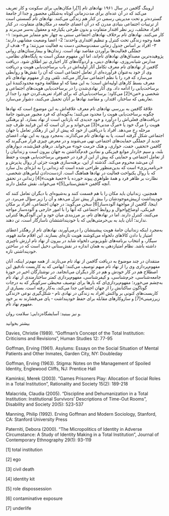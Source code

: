   اروینگ گافمن در سال ۱۹۶۱ نهادهای تام [1]را مکان‌هایی برای سکونت و کار تعریف می‌کند که در آن عده‌ای برای مدت‌زمانی کوتاه به‌شکلی محصور و جدا از جامعۀ گسترده‌تر و تحت مدیریتی رسمی در کنار هم زندگی می‌کنند. نهادهای تام گسستی است از ترتیبات اجتماعی بنیادی مدرن که در آن اعضای جامعه در مکان‌های متفاوت، در کنار افراد مختلف، زیر نظر اقتدار متفاوت و بدون طرحی یکپارچه و معقول به‌سر می‌برند و کار می‌کنند. نهادهای تام برخلاف نهادهای اجتماعی سنتی به چهار نحو متمایز می‌شوند: ۱- همهٔ وجوه زندگی تحت کنترل و تنظیم اقتداری واحدند؛ 2- اعضا وضعیت مشابهی دارند؛ ۳- افراد بر اساس جدول زمانی سفت‌وسختی دست به فعالیت می‌زنند؛ و ۴- هدف از جملگی فعالیت‌ها برآوردن مقاصد نهاد است. زندان‌ها و بیمارستان‌های روانی پژوهیده‌ترین مصداق‌های نهادهای تام‌اند، اما این مفهوم ممکن است به پایگاه‌های نظامی، مدارس شبانه‌روزی، نهادهای دینی، و اردوگاه‌های کار اجباری نیز اطلاق شود. دریافت گافمن از نهادهای تام معرف تکامل آثار اولیه‌اش در باب برساخت‌یابی هویت و دریافت وی از خود به‌عنوان فرآورده‌ای از تعامل اجتماعی است که آن را نقش‌ها و روابطی می‌سازد که فرد را با نظم اجتماعی سازگار می‌کند. تلقی وی از مفهوم نهادهای تام معرف بسط کارهای اولیه‌اش است؛ به این معنا که او مطالعۀ وجوه محدودکنندۀ این برساخت‌یابی را ادامه داد. وی آثار نهادی‌شدن را در برساخت‌یابی هویت‌های اجتماعی و شخصی و «من»[2] می‌کاود؛ برساخت‌یابی‌ای که برای افراد تعریف‌کردن خود را جدا از تعاریفی که ساختار، اقتدار، و مقاصد نهادها بر آنان تحمیل می‌کنند، دشوار می‌سازد.

 علاقۀ گافمن به بررسی نهادهای تام معرف علاقه‌اش به این موضوع است که نهادها چگونه برساخت‌یابی هویت را محدود می‌کنند؛ به‌گونه‌ای که فرد مجبور می‌شود جامۀ دریافت‌های فعلی‌اش را درآورد و خود جدیدی که بازتابی است از نهاد بسازد. او برهنگی هویت را مرگ خود یا «مرگ مدنی»[3] می‌خواند و بر آن است که این فرایند ظرف چند مرحله رخ می‌دهد. افراد با دریافتی از خود که پیش از این از رهگذر تعامل با جهان اجتماعی شکل گرفته است، پا به نهادهای تام می‌گذارند. به‌مجرد ورود به این نهاد، اعضای جدید از جملگی حمایت‌های اجتماعی تهی می‌شوند و در معرض چیزی قرار می‌گیرند که گافمن «تحقیر، خفت، خواری، و هتک حرمت خود» می‌خواند. درهای قفل‌شده، دیوارهای بلند، و سیم خاردار موانع فیزیکی و نمادین قدم‌گذاشتن به جهان بیرون است و زندانیان را از تعامل اجتماعی و حمایتی که پیش از این از فرد در خصوص برساخت‌یابی هویت و حفظ آن می‌شد محروم می‌کند. گذشته از این، برهنه‌سازی هویت جزئی از روال پذیرش و «برنامه‌ریزی» است که بدین‌منظور طراحی شده است که زندانی را به ابژه‌ای بدل سازد که با روال یکنواخت فعالیت در نهادها هماهنگ است. ازدست‌دادن لباس‌های شخصی، نظارت بر ظاهر فرد و همۀ ظواهری پیوند خورده با «جعبۀ هویت»[4] زندانی در تحقق آنچه گافمن «نقش‌ستانی[5]» می‌خواند، نقش مکمل دارند.

 همچنین، زندانیان باید مکان را با هم قسمت کنند و به‌شیوه‌ای با دیگران تعامل کنند که خودپنداشت ازپیش‌موجودشان را بیش از پیش تنزل می‌دهد و آن را زیر سؤال می‌برد. در اینجا، گافمن از مواجهۀ آلوده‌ساز[6] سخن می‌گوید: در جهان اجتماعی، افراد بر مکان فیزیکی، اوضاع‌واحوال و روابط اجتماعی که آنها را با امور خارجی و آلوده‌ساز مواجه می‌کنند، کنترل دارند. اما در نهادهای تام، بر مرزبندی میان خود و این آلودگی‌ها کنترلی ندارند؛ آنان باید به بی‌حرمتی‌هایی که با خودپنداشتشان ناسازگار است، تن دهند.

به‌مجرد اینکه زندانیان جامهٔ هویت پیشینشان را درمی‌آورند، نهادهای تام از رهگذر اعطای امتیاز یا دادن کالاهای دلخواه می‌کوشند هویت تازه‌ای بسازند. این اقلام مانند قهوه، سیگار، و انتخاب برنامه‌های تلویزیونی دلخواه شاید در بیرون از نهاد تام ارزش ناچیزی داشته باشد. نظام امتیازدهی به همان اندازه در نقش‌ستانی دخیل است که در ساختن خودپنداشتی تازه.

 منتقدان در چند موضوع به دریافت گافمن از نهاد تام می‌تازند. از همه مهم‌تر اینکه، آنان مفهوم‌پردازی وی را از نهاد تام مبهم توصیف می‌کنند؛ ابهامی که به کاربست نادقیق این اصطلاح هم در کار خودش و هم در کار دیگران می‌انجامد. در نوشتارگان اخیر در حوزۀ جامعه‌شناسی، جرم‌شناسی، و کیفرشناسی، مفهوم‌پردازی کمتر ساختارمندی از نهاد تام به‌چشم می‌خورد؛ مفهوم‌پردازی‌ای که بارها برای توصیف محیطی سرکوبگر که به درجات گوناگون ساکنانش را از جهان اجتماعی جدا می‌کند، به‌کار رفته است. بسیاری از کاربست‌های کنونی بر واکنش افراد به زندگی در نهادی تام ‐ شکل‌گیری نوعی «زندگی زیرزمینی»[7] و سازوکارهای مقابله برای حفظ خودپنداشت ‐ پای می‌فشارند نه بر خود مفهوم نهاد تام.

 و نیز ببینید: آسایشگاه‌زدایی؛ سلامت روان.

بیشتر بخوانید

Davies, Christie (1989). “Goffman’s Concept of the Total Institution: Criticisms and Revisions”, Human Studies 12: 77-95

Goffman, Erving (1961). Asylums: Essays on the Social Situation of Mental Patients and Other Inmates, Garden City, NY: Doubleday

Goffman, Erving (1963). Stigma: Notes on the Management of Spoiled Identity, Englewood Cliffs, NJ: Prentice Hall

Kaminksi, Merek (2003). “Games Prisoners Play: Allocation of Social Roles in a Total Institution”, Rationality and Society 15(2): 189-218

Malacrida, Claudia (2005). “Discipline and Dehumanization in a Total Institution: Institutional Survivors’ Descriptions of Time-Out Rooms”, Disability and Society 20(5): 523-537

Manning, Philip (1992). Erving Goffman and Modern Sociology, Stanford, CA: Stanford University Press

Paterniti, Debora (2000). “The Micropolitics of Identity in Adverse Circumstance: A Study of Identity Making in a Total Institution”, Journal of Contemporary Ethnography 29(1): 93-119

 [1] total institution

 [2] ego

[3] civil death

[4] identity kit

[5] role dispossession

 [6] contaminative exposure

[7] underlife

 

 

 

 